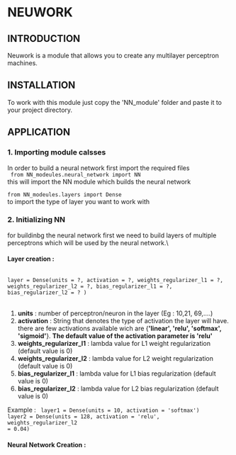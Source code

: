 # NEUWORK

## INTRODUCTION
Neuwork is a module that allows you to create any multilayer perceptron machines.

## INSTALLATION
To work with this module just copy the 'NN_module' folder and paste it to your project directory.

## APPLICATION
### 1. Importing module calsses
In order to build a neural network first import the required files 
<br>
<code>
from NN_modeules.neural_network import NN
</code>
<br>
this will import the NN module which builds the neural network
<br>
<code>
from NN_modeules.layers import Dense
</code>
<br>
to import the type of layer you want to work with

### 2. Initializing NN
for buildinbg the neural network first we need to build layers of multiple perceptrons which will be used by the neural network.\
#### Layer creation : 
<code>
layer = Dense(units = ?, activation = ?, weights_regularizer_l1 = ?, weights_regularizer_l2 = ?, bias_regularizer_l1 = ?, bias_regularizer_l2 = ? )
</code>
<br>

1. **units** : number of perceptron/neuron in the layer (Eg : 10,21, 69,....)
2. **activation** : String that denotes the type of activation the layer will have. there are few activations available wich are {**'linear', 'relu', 'softmax', 'sigmoid'**}. **The default value of the activation parameter is 'relu'**
3. **weights_regularizer_l1** : lambda value for L1 weight regularization (default value is 0)
4. **weights_regularizer_l2** : lambda value for L2 weight regularization (default value is 0)
5. **bias_regularizer_l1** : lambda value for L1 bias regularization (default value is 0)
6. **bias_regularizer_l2** : lambda value for L2 bias regularization (default value is 0)

Example : 
<code>
layer1 = Dense(units = 10, activation = 'softmax')
layer2 = Dense(units = 128, activation = 'relu', weights_regularizer_l2 = 0.04)
</code>
<br>

#### Neural Network Creation : 
